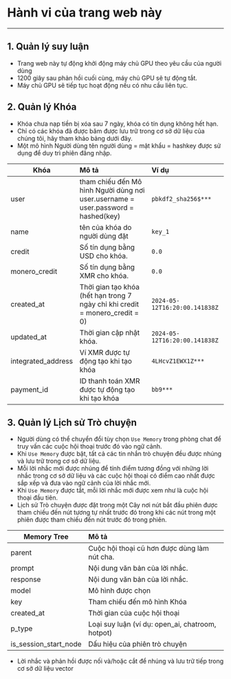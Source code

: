 
 Hành vi của trang web này
==========================

---

## 1. Quản lý suy luận
- Trang web này tự động khởi động máy chủ GPU theo yêu cầu của người dùng
- 1200 giây sau phản hồi cuối cùng, máy chủ GPU sẽ tự động tắt.
- Máy chủ GPU sẽ tiếp tục hoạt động nếu có nhu cầu liên tục.

## 2. Quản lý Khóa
- Khóa chưa nạp tiền bị xóa sau 7 ngày, khóa có tín dụng không hết hạn.
- Chỉ có các khóa đã được băm được lưu trữ trong cơ sở dữ liệu của chúng tôi, hãy tham khảo bảng dưới đây.
- Một mô hình Người dùng tên người dùng = mật khẩu = hashkey được sử dụng để duy trì phiên đăng nhập.

| Khóa               | Mô tả                                                                             | Ví dụ                         |
| ------------------ | :-------------------------------------------------------------------------------- | :---------------------------- |
| user               | tham chiếu đến Mô hình Người dùng nơi user.username = user.password = hashed(key) | `pbkdf2_sha256$***`           |
| name               | tên của khóa do người dùng đặt                                                    | `key_1`                       |
| credit             | Số tín dụng bằng USD cho khóa.                                                    | `0.0`                         |
| monero_credit      | Số tín dụng bằng XMR cho khóa.                                                    | `0.0`                         |
| created_at         | Thời gian tạo khóa (hết hạn trong 7 ngày chỉ khi credit = monero_credit = 0)      | `2024-05-12T16:20:00.141838Z` |
| updated_at         | Thời gian cập nhật khóa.                                                          | `2024-05-12T16:20:00.141838Z` |
| integrated_address | Ví XMR được tự động tạo khi tạo khóa                                              | `4LHcvZ1EWX1Z***`             |
| payment_id         | ID thanh toán XMR được tự động tạo khi tạo khóa                                   | `bb9***`                      |

## 3. Quản lý Lịch sử Trò chuyện
- Người dùng có thể chuyển đổi tùy chọn ```Use Memory``` trong phòng chat để truy vấn các cuộc hội thoại trước đó vào ngữ cảnh.
- Khi ```Use Memory``` được bật, tất cả các tin nhắn trò chuyện đều được nhúng và lưu trữ trong cơ sở dữ liệu.
- Mỗi lời nhắc mới được nhúng để tính điểm tương đồng với những lời nhắc trong cơ sở dữ liệu và các cuộc hội thoại có điểm cao nhất được sắp xếp và đưa vào ngữ cảnh của lời nhắc mới.
- Khi ```Use Memory``` được tắt, mỗi lời nhắc mới được xem như là cuộc hội thoại đầu tiên.
- Lịch sử Trò chuyện được đặt trong một Cây nơi nút bắt đầu phiên được tham chiếu đến nút tương tự nhất trước đó trong khi các nút trong một phiên được tham chiếu đến nút trước đó trong phiên.

| Memory Tree           | Mô tả                                            |
| --------------------- | :----------------------------------------------- |
| parent                | Cuộc hội thoại cũ hơn được dùng làm nút cha.     |
| prompt                | Nội dung văn bản của lời nhắc.                   |
| response              | Nội dung văn bản của lời nhắc.                   |
| model                 | Mô hình được chọn                                |
| key                   | Tham chiếu đến mô hình Khóa                      |
| created_at            | Thời gian của cuộc hội thoại                     |
| p_type                | Loại suy luận (ví dụ: open_ai, chatroom, hotpot) |
| is_session_start_node | Dấu hiệu của phiên trò chuyện                    |

- Lời nhắc và phản hồi được nối và/hoặc cắt để nhúng và lưu trữ tiếp trong cơ sở dữ liệu vector
